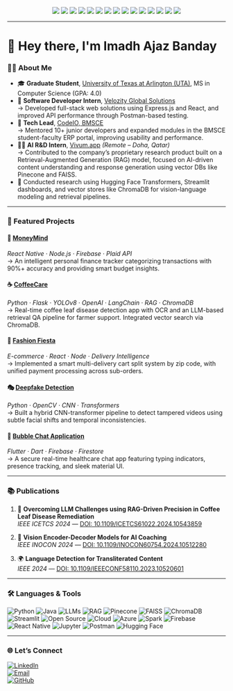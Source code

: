 <p align="center">
  <img src="https://img.shields.io/badge/Python-3776AB?style=for-the-badge&logo=python&logoColor=white"/>
  <img src="https://img.shields.io/badge/Java-007396?style=for-the-badge&logo=openjdk&logoColor=white"/>
  <img src="https://img.shields.io/badge/LLMs-111827?style=for-the-badge&logo=openai&logoColor=white"/>
  <img src="https://img.shields.io/badge/RAG-7C3AED?style=for-the-badge&logo=openai&logoColor=white"/>
  <img src="https://img.shields.io/badge/Open%20Source-181717?style=for-the-badge&logo=github&logoColor=white"/>
  <img src="https://img.shields.io/badge/HuggingFace-FCC624?style=for-the-badge&logo=huggingface&logoColor=black"/>
  <img src="https://img.shields.io/badge/ChromaDB-5A67D8?style=for-the-badge&logo=databricks&logoColor=white"/>
  <img src="https://img.shields.io/badge/FAISS-000000?style=for-the-badge&logo=meta&logoColor=white"/>
  <img src="https://img.shields.io/badge/Pinecone-00BFFF?style=for-the-badge&logo=pinecone&logoColor=white"/>
  <img src="https://img.shields.io/badge/Cloud-4285F4?style=for-the-badge&logo=cloudflare&logoColor=white"/>
  <img src="https://img.shields.io/badge/Azure-0078D4?style=for-the-badge&logo=microsoftazure&logoColor=white"/>
  <img src="https://img.shields.io/badge/Spark-FF8C00?style=for-the-badge&logo=apachespark&logoColor=white"/>
  <img src="https://img.shields.io/badge/Git-F05032?style=for-the-badge&logo=git&logoColor=white"/>
  <img src="https://img.shields.io/badge/AWS-232F3E?style=for-the-badge&logo=amazonaws&logoColor=white"/>
  <img src="https://img.shields.io/badge/Streamlit-FF4B4B?style=for-the-badge&logo=streamlit&logoColor=white"/>
</p>

---

# 👋 Hey there, I'm Imadh Ajaz Banday

### 🧑‍💻 About Me

- 🎓 **Graduate Student**, [University of Texas at Arlington (UTA)](https://www.uta.edu/), MS in Computer Science (GPA: 4.0)  
- 💼 **Software Developer Intern**, [Velozity Global Solutions](https://www.velozityglobal.com/)  
  → Developed full-stack web solutions using Express.js and React, and improved API performance through Postman-based testing.  
- 🔧 **Tech Lead**, [CodeIO, BMSCE](https://www.linkedin.com/company/codeio-bmsce/posts/?feedView=all)  
  → Mentored 10+ junior developers and expanded modules in the BMSCE student-faculty ERP portal, improving usability and performance.  
- 👨‍🔬 **AI R&D Intern**, [Vivum.app](https://vivum.app) *(Remote – Doha, Qatar)*  
  → Contributed to the company’s proprietary research product built on a Retrieval-Augmented Generation (RAG) model, focused on AI-driven content understanding and response generation using vector DBs like Pinecone and FAISS.  
- 🤖 Conducted research using Hugging Face Transformers, Streamlit dashboards, and vector stores like ChromaDB for vision-language modeling and retrieval pipelines.

---

### 🚀 Featured Projects

#### 💸 [MoneyMind](https://github.com/imadhajaz/MoneyMind)  
*React Native · Node.js · Firebase · Plaid API*  
→ An intelligent personal finance tracker categorizing transactions with 90%+ accuracy and providing smart budget insights.

#### ☕ [CoffeeCare](https://github.com/imadhajaz/Coffee-Care)  
*Python · Flask · YOLOv8 · OpenAI · LangChain · RAG · ChromaDB*  
→ Real-time coffee leaf disease detection app with OCR and an LLM-based retrieval QA pipeline for farmer support. Integrated vector search via ChromaDB.

#### 🛒 [Fashion Fiesta](https://github.com/imadhajaz/Fashion-Fiesta)  
*E-commerce · React · Node · Delivery Intelligence*  
→ Implemented a smart multi-delivery cart split system by zip code, with unified payment processing across sub-orders.

#### 🎭 [Deepfake Detection](https://github.com/imadhajaz/DeepFake-Detection)  
*Python · OpenCV · CNN · Transformers*  
→ Built a hybrid CNN-transformer pipeline to detect tampered videos using subtle facial shifts and temporal inconsistencies.

#### 💬 [Bubble Chat Application](https://github.com/imadhajaz/Bubble-Chat-Application)  
*Flutter · Dart · Firebase · Firestore*  
→ A secure real-time healthcare chat app featuring typing indicators, presence tracking, and sleek material UI.

---

### 📚 Publications

1. 📄 **Overcoming LLM Challenges using RAG-Driven Precision in Coffee Leaf Disease Remediation**  
   *IEEE ICETCS 2024* — [DOI: 10.1109/ICETCS61022.2024.10543859](https://ieeexplore.ieee.org/document/10543859)

2. 🧠 **Vision Encoder-Decoder Models for AI Coaching**  
   *IEEE INOCON 2024* — [DOI: 10.1109/INOCON60754.2024.10512280](https://ieeexplore.ieee.org/document/10512280)

3. 🌍 **Language Detection for Transliterated Content**  
   *IEEE 2024* — [DOI: 10.1109/IEEECONF58110.2023.10520601](https://ieeexplore.ieee.org/document/10520601)

---

### 🛠️ Languages & Tools

![Python](https://img.shields.io/badge/-Python-05122A?style=flat&logo=python)
![Java](https://img.shields.io/badge/-Java-05122A?style=flat&logo=openjdk)
![LLMs](https://img.shields.io/badge/-LLMs-05122A?style=flat&logo=openai)
![RAG](https://img.shields.io/badge/-RAG-05122A?style=flat&logo=openai)
![Pinecone](https://img.shields.io/badge/-Pinecone-05122A?style=flat&logo=pinecone)
![FAISS](https://img.shields.io/badge/-FAISS-05122A?style=flat&logo=meta)
![ChromaDB](https://img.shields.io/badge/-ChromaDB-05122A?style=flat&logo=databricks)
![Streamlit](https://img.shields.io/badge/-Streamlit-05122A?style=flat&logo=streamlit)
![Open Source](https://img.shields.io/badge/-Open%20Source-05122A?style=flat&logo=github)
![Cloud](https://img.shields.io/badge/-Cloud-05122A?style=flat&logo=cloudflare)
![Azure](https://img.shields.io/badge/-Azure-05122A?style=flat&logo=microsoftazure)
![Spark](https://img.shields.io/badge/-Spark-05122A?style=flat&logo=apachespark)
![Firebase](https://img.shields.io/badge/-Firebase-05122A?style=flat&logo=firebase)
![React Native](https://img.shields.io/badge/-React%20Native-05122A?style=flat&logo=react)
![Jupyter](https://img.shields.io/badge/-Jupyter-05122A?style=flat&logo=jupyter)
![Postman](https://img.shields.io/badge/-Postman-05122A?style=flat&logo=postman)
![Hugging Face](https://img.shields.io/badge/-HuggingFace-05122A?style=flat&logo=huggingface)

---

### 🌐 Let’s Connect

[![LinkedIn](https://img.shields.io/badge/-LinkedIn-0077B5?style=flat-square&logo=linkedin&logoColor=white)](https://www.linkedin.com/in/imadh-ajaz-4a6a041b3)  
[![Email](https://img.shields.io/badge/-Email-D14836?style=flat-square&logo=gmail&logoColor=white)](mailto:ixb8309@mavs.uta.edu)  
[![GitHub](https://img.shields.io/badge/-GitHub-181717?style=flat-square&logo=github&logoColor=white)](https://github.com/imadhajaz)
